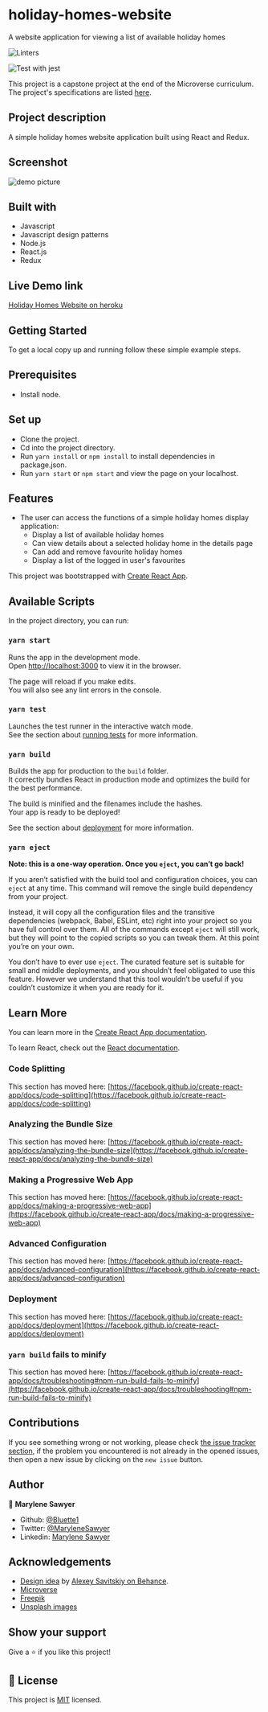 # holiday-homes-website

A website application for viewing a list of available holiday homes

![Linters](https://github.com/bluette1/holiday-homes-website/workflows/Linters/badge.svg)

![Test with jest](https://github.com/Bluette1/holiday-homes-website/workflows/Test%20with%20jest/badge.svg)

This project is a capstone project at the end of the Microverse curriculum. The project's specifications are listed [here](https://www.notion.so/Final-Capstone-Project-Find-Your-House-9a424802e7dc48eb8ef40e2ac09397d1#f6146dd819194da486ce5d60e69b3a93).

## Project description
A simple holiday homes website application built using React and Redux.

## Screenshot
![demo picture](./public/screenshot.png)


## Built with
- Javascript
- Javascript design patterns
- Node.js
- React.js
- Redux

## Live Demo link
[Holiday Homes Website on heroku](https://holiday-homes-website.herokuapp.com/)

## Getting Started

To get a local copy up and running follow these simple example steps.

## Prerequisites

- Install node.

## Set up

- Clone the project.
- Cd into the project directory.
- Run ```yarn install``` or ```npm install``` to install dependencies in package.json.
- Run ```yarn start``` or ```npm start```  and view the page on your localhost.


 ## Features
- The user can access the functions of a simple holiday homes display application:
  - Display a list of available holiday homes
  - Can view details about a selected holiday home in the details page
  - Can add and remove favourite holiday homes
  - Display a list of the logged in user's favourites

This project was bootstrapped with [Create React App](https://github.com/facebook/create-react-app).

## Available Scripts

In the project directory, you can run:

### `yarn start`

Runs the app in the development mode.\
Open [http://localhost:3000](http://localhost:3000) to view it in the browser.

The page will reload if you make edits.\
You will also see any lint errors in the console.

### `yarn test`

Launches the test runner in the interactive watch mode.\
See the section about [running tests](https://facebook.github.io/create-react-app/docs/running-tests) for more information.

### `yarn build`

Builds the app for production to the `build` folder.\
It correctly bundles React in production mode and optimizes the build for the best performance.

The build is minified and the filenames include the hashes.\
Your app is ready to be deployed!

See the section about [deployment](https://facebook.github.io/create-react-app/docs/deployment) for more information.

### `yarn eject`

**Note: this is a one-way operation. Once you `eject`, you can’t go back!**

If you aren’t satisfied with the build tool and configuration choices, you can `eject` at any time. This command will remove the single build dependency from your project.

Instead, it will copy all the configuration files and the transitive dependencies (webpack, Babel, ESLint, etc) right into your project so you have full control over them. All of the commands except `eject` will still work, but they will point to the copied scripts so you can tweak them. At this point you’re on your own.

You don’t have to ever use `eject`. The curated feature set is suitable for small and middle deployments, and you shouldn’t feel obligated to use this feature. However we understand that this tool wouldn’t be useful if you couldn’t customize it when you are ready for it.

## Learn More

You can learn more in the [Create React App documentation](https://facebook.github.io/create-react-app/docs/getting-started).

To learn React, check out the [React documentation](https://reactjs.org/).

### Code Splitting

This section has moved here: [https://facebook.github.io/create-react-app/docs/code-splitting](https://facebook.github.io/create-react-app/docs/code-splitting)

### Analyzing the Bundle Size

This section has moved here: [https://facebook.github.io/create-react-app/docs/analyzing-the-bundle-size](https://facebook.github.io/create-react-app/docs/analyzing-the-bundle-size)

### Making a Progressive Web App

This section has moved here: [https://facebook.github.io/create-react-app/docs/making-a-progressive-web-app](https://facebook.github.io/create-react-app/docs/making-a-progressive-web-app)

### Advanced Configuration

This section has moved here: [https://facebook.github.io/create-react-app/docs/advanced-configuration](https://facebook.github.io/create-react-app/docs/advanced-configuration)

### Deployment

This section has moved here: [https://facebook.github.io/create-react-app/docs/deployment](https://facebook.github.io/create-react-app/docs/deployment)

### `yarn build` fails to minify

This section has moved here: [https://facebook.github.io/create-react-app/docs/troubleshooting#npm-run-build-fails-to-minify](https://facebook.github.io/create-react-app/docs/troubleshooting#npm-run-build-fails-to-minify)


## Contributions

 If you see something wrong or not working, please check [the issue tracker section](https://github.com/bluette1/holiday-homes-website/issues), if the problem you encountered is not already in the opened issues, then open a new issue by clicking on the `new issue` button.

## Author

👤 **Marylene Sawyer**
- Github: [@Bluette1](https://github.com/Bluette1)
- Twitter: [@MaryleneSawyer](https://twitter.com/MaryleneSawyer)
- Linkedin: [Marylene Sawyer](https://www.linkedin.com/in/marylene-sawyer)

## Acknowledgements

- [Design idea](https://www.behance.net/gallery/37706679/Circle-(Landing-page-Dashboard-Mobile-App)) by [Alexey Savitskiy on Behance](https://www.behance.net/alexey_savitskiy).
- [Microverse](https://www.microverse.org/)
- [Freepik](https://www.freepik.com)
- [Unsplash images](https://unsplash.com/)

## Show your support

Give a ⭐️ if you like this project!

## 📝 License

This project is [MIT](https://opensource.org/licenses/MIT) licensed.